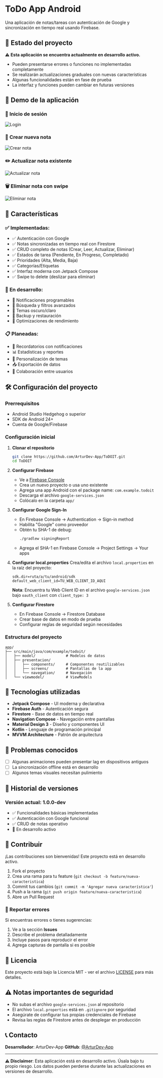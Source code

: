 # ToDo App Android

Una aplicación de notas/tareas con autenticación de Google y sincronización en tiempo real usando Firebase.

## 🚧 **Estado del proyecto**

⚠️ **Esta aplicación se encuentra actualmente en desarrollo activo.**

- Pueden presentarse errores o funciones no implementadas completamente
- Se realizarán actualizaciones graduales con nuevas características
- Algunas funcionalidades están en fase de prueba
- La interfaz y funciones pueden cambiar en futuras versiones

## 📱 **Demo de la aplicación**

### 🔐 Inicio de sesión
![Login](screenlogin.gif)

### 📝 Crear nueva nota
![Crear nota](Crear_nota.gif)

### ✏️ Actualizar nota existente
![Actualizar nota](actualizacion_de_nota.gif)

### 🗑️ Eliminar nota con swipe
![Eliminar nota](eliminar_nota.gif)

## 🚀 Características

### ✅ **Implementadas:**
- ✅ Autenticación con Google
- ✅ Notas sincronizadas en tiempo real con Firestore
- ✅ CRUD completo de notas (Crear, Leer, Actualizar, Eliminar)
- ✅ Estados de tarea (Pendiente, En Progreso, Completado)
- ✅ Prioridades (Alta, Media, Baja)
- ✅ Categorías/Etiquetas
- ✅ Interfaz moderna con Jetpack Compose
- ✅ Swipe to delete (deslizar para eliminar)

### 🚧 **En desarrollo:**
- 🔨 Notificaciones programables
- 🔨 Búsqueda y filtros avanzados
- 🔨 Temas oscuro/claro
- 🔨 Backup y restauración
- 🔨 Optimizaciones de rendimiento

### 📋 **Planeadas:**
- 📅 Recordatorios con notificaciones
- 📊 Estadísticas y reportes
- 🎨 Personalización de temas
- 📤 Exportación de datos
- 👥 Colaboración entre usuarios

## 🛠️ Configuración del proyecto

### Prerrequisitos
- Android Studio Hedgehog o superior
- SDK de Android 24+
- Cuenta de Google/Firebase

### Configuración inicial

1. **Clonar el repositorio**
   ```bash
   git clone https://github.com/ArturDev-App/ToDOIT.git
   cd ToDOIT
   ```

2. **Configurar Firebase**
   - Ve a [Firebase Console](https://console.firebase.google.com/)
   - Crea un nuevo proyecto o usa uno existente
   - Agrega una app Android con el package name: `com.example.todoit`
   - Descarga el archivo `google-services.json`
   - Colócalo en la carpeta `app/`

3. **Configurar Google Sign-In**
   - En Firebase Console → Authentication → Sign-in method
   - Habilita "Google" como proveedor
   - Obtén tu SHA-1 de debug:
     ```bash
     ./gradlew signingReport
     ```
   - Agrega el SHA-1 en Firebase Console → Project Settings → Your apps

4. **Configurar local.properties**
   Crea/edita el archivo `local.properties` en la raíz del proyecto:
   ```properties
   sdk.dir=ruta/a/tu/android/sdk
   default_web_client_id=TU_WEB_CLIENT_ID_AQUI
   ```
   
   **Nota**: Encuentra tu Web Client ID en el archivo `google-services.json` bajo `oauth_client` con `client_type: 3`

5. **Configurar Firestore**
   - En Firebase Console → Firestore Database
   - Crear base de datos en modo de prueba
   - Configurar reglas de seguridad según necesidades

### Estructura del proyecto

```
app/
├── src/main/java/com/example/todoit/
│   ├── model/              # Modelos de datos
│   ├── presentacion/
│   │   ├── components/     # Componentes reutilizables
│   │   ├── screens/        # Pantallas de la app
│   │   └── navegation/     # Navegación
│   └── viewmodel/          # ViewModels
```

## 🔧 Tecnologías utilizadas

- **Jetpack Compose** - UI moderna y declarativa
- **Firebase Auth** - Autenticación segura
- **Firestore** - Base de datos en tiempo real
- **Navigation Compose** - Navegación entre pantallas
- **Material Design 3** - Diseño y componentes UI
- **Kotlin** - Lenguaje de programación principal
- **MVVM Architecture** - Patrón de arquitectura

## 🐛 Problemas conocidos

- [ ] Algunas animaciones pueden presentar lag en dispositivos antiguos
- [ ] La sincronización offline está en desarrollo
- [ ] Algunos temas visuales necesitan pulimiento

## 🔄 Historial de versiones

### Versión actual: 1.0.0-dev
- ✅ Funcionalidades básicas implementadas
- ✅ Autenticación con Google funcional
- ✅ CRUD de notas operativo
- 🚧 En desarrollo activo

## 🤝 Contribuir

¡Las contribuciones son bienvenidas! Este proyecto está en desarrollo activo.

1. Fork el proyecto
2. Crea una rama para tu feature (`git checkout -b feature/nueva-caracteristica`)
3. Commit tus cambios (`git commit -m 'Agregar nueva característica'`)
4. Push a la rama (`git push origin feature/nueva-caracteristica`)
5. Abre un Pull Request

### 📝 Reportar errores
Si encuentras errores o tienes sugerencias:
1. Ve a la sección **Issues**
2. Describe el problema detalladamente
3. Incluye pasos para reproducir el error
4. Agrega capturas de pantalla si es posible

## 📄 Licencia

Este proyecto está bajo la Licencia MIT - ver el archivo [LICENSE](LICENSE) para más detalles.

## ⚠️ Notas importantes de seguridad

- No subas el archivo `google-services.json` al repositorio
- El archivo `local.properties` está en `.gitignore` por seguridad
- Asegúrate de configurar tus propias credenciales de Firebase
- Revisa las reglas de Firestore antes de desplegar en producción

## 📞 Contacto

**Desarrollador**: ArturDev-App
**GitHub**: [@ArturDev-App](https://github.com/ArturDev-App)

---

**⚠️ Disclaimer**: Esta aplicación está en desarrollo activo. Úsala bajo tu propio riesgo. Los datos pueden perderse durante las actualizaciones en versiones de desarrollo.
